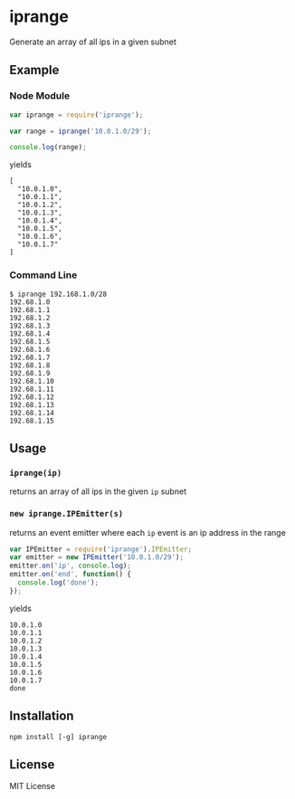 iprange
=======

Generate an array of all ips in a given subnet

Example
-------

### Node Module

``` js
var iprange = require('iprange');

var range = iprange('10.0.1.0/29');

console.log(range);
```

yields

```
[
  "10.0.1.0",
  "10.0.1.1",
  "10.0.1.2",
  "10.0.1.3",
  "10.0.1.4",
  "10.0.1.5",
  "10.0.1.6",
  "10.0.1.7"
]
```

### Command Line

    $ iprange 192.168.1.0/28
    192.68.1.0
    192.68.1.1
    192.68.1.2
    192.68.1.3
    192.68.1.4
    192.68.1.5
    192.68.1.6
    192.68.1.7
    192.68.1.8
    192.68.1.9
    192.68.1.10
    192.68.1.11
    192.68.1.12
    192.68.1.13
    192.68.1.14
    192.68.1.15

Usage
-----

### `iprange(ip)`

returns an array of all ips in the given `ip` subnet

### `new iprange.IPEmitter(s)`

returns an event emitter where each `ip` event is an ip address in the range

``` js
var IPEmitter = require('iprange').IPEmitter;
var emitter = new IPEmitter('10.0.1.0/29');
emitter.on('ip', console.log);
emitter.on('end', function() {
  console.log('done');
});
```

yields

```
10.0.1.0
10.0.1.1
10.0.1.2
10.0.1.3
10.0.1.4
10.0.1.5
10.0.1.6
10.0.1.7
done
```

Installation
------------

    npm install [-g] iprange

License
-------

MIT License
